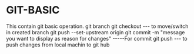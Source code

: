 # GIT-BASIC
This contain git basic operation.
git branch <branch name>
git checkout <branch name> --- to move/switch  in created branch
git push --set-upstream origin <branch name>
git commit -m "message you want to display as reason for changes"  -----For commit
git push --- to push changes from local machin to git hub